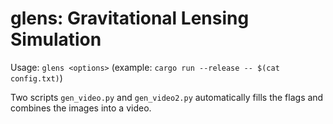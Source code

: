 # glens: Gravitational Lensing Simulation

Usage: `glens <options>` (example: `cargo run --release -- $(cat config.txt)`)

Two scripts `gen_video.py` and `gen_video2.py` automatically fills the flags and combines the images into a video.
